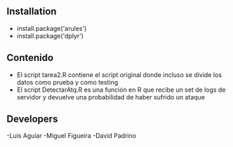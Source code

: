 ## Installation
- install.package('arules')
- install.package('dplyr')

## Contenido
- El script tarea2.R contiene el script original donde incluso se divide los datos como prueba y como testing
- El script DetectarAtq.R es una función en R que recibe un set de logs de servidor y devuelve una probabilidad de haber sufrido un ataque

## Developers
-Luis Aguiar
-Miguel Figueira
-David Padrino